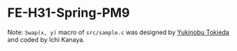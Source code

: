 # FE-H31-Spring-PM9

Note: `Swap(x, y)` macro of `src/sample.c` was designed by [Yukinobu Tokieda](https://qr.ae/TWp2c2) and coded by Ichi Kanaya.

